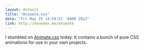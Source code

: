 ```yaml
---
layout: default
title: "Animate.css"
date: "Fri May 25 14:59:51 -0400 2012"
link: http://daneden.me/animate
---
```


I stumbled on [Animate.css](http://daneden.me/animate) today. It contains a
bunch of pure CSS animations for use in your own projects.
